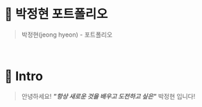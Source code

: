 # 📜 박정현 포트폴리오

> 박정현(jeong hyeon) -  포트폴리오

<br />

# 👋 Intro

> 안녕하세요! ***"항상 새로운 것을 배우고 도전하고 싶은"*** 박정현 입니다!   


<br />
